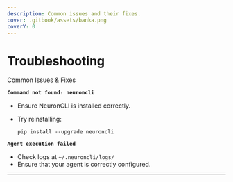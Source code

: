 ```yaml
---
description: Common issues and their fixes.
cover: .gitbook/assets/banka.png
coverY: 0
---
```


# Troubleshooting

Common Issues & Fixes

**`Command not found: neuroncli`**

* Ensure NeuronCLI is installed correctly.
*   Try reinstalling:

    ```
    pip install --upgrade neuroncli
    ```

**`Agent execution failed`**

* Check logs at `~/.neuroncli/logs/`
* Ensure that your agent is correctly configured.

***

###
